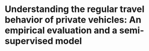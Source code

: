 # Understanding the regular travel behavior of private vehicles: An empirical evaluation and a semi-supervised model
